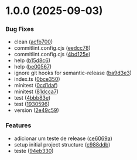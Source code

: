 # 1.0.0 (2025-09-03)


### Bug Fixes

* clean ([acfb700](https://github.com/junction-js/core/commit/acfb700a8878d2b8e19374222ad1aff267ab89fb))
* commitlint.config.cjs ([eedcc78](https://github.com/junction-js/core/commit/eedcc780b8e0288d064357786d453f370f7676fc))
* commitlint.config.cjs ([4bd125e](https://github.com/junction-js/core/commit/4bd125e41b2f8249b2361d2d8190ef0bf2e7981a))
* help ([b15d8c6](https://github.com/junction-js/core/commit/b15d8c67c8337640954122be0ca6413af9c9bb6b))
* help ([be00567](https://github.com/junction-js/core/commit/be00567f6a303f4362bcb616e20a749b18c06cf2))
* ignore git hooks for semantic-release ([ba9d3e3](https://github.com/junction-js/core/commit/ba9d3e3ab55d09f72451b1e054f3a5223004e0d6))
* index.ts ([0bce350](https://github.com/junction-js/core/commit/0bce350d1bc1482b0c2c345db97d290314de8047))
* minitest ([0cd1daf](https://github.com/junction-js/core/commit/0cd1dafeaae4c8648164bcc229b81b025c3a4191))
* minitest ([81dcca7](https://github.com/junction-js/core/commit/81dcca7647c08ab51e954a7b8cc80eec9d2177e3))
* test ([4bbb83e](https://github.com/junction-js/core/commit/4bbb83e22b2890916da16271f4d397284066ac4b))
* test ([1930596](https://github.com/junction-js/core/commit/193059648fa8d27f69f00405c7c9e0161f290157))
* version ([2e49c59](https://github.com/junction-js/core/commit/2e49c59b3afb9fc82a73389cf5284b2857cc11b9))


### Features

* adicionar um teste de release ([ce6069a](https://github.com/junction-js/core/commit/ce6069a44a6b5ec9f2e4821665e1251f68786f6a))
* setup initial project structure ([c988ddb](https://github.com/junction-js/core/commit/c988ddb75c0c758ec0ebd54f18b3635c6039f668))
* teste ([94eb330](https://github.com/junction-js/core/commit/94eb330fcbc64992babec05000a6e0dc6fe301e7))
